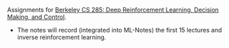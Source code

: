 Assignments for [Berkeley CS 285: Deep Reinforcement Learning, Decision Making, and Control](http://rail.eecs.berkeley.edu/deeprlcourse/).

- The notes will record (integrated into ML-Notes) the first 15 lectures and inverse reinforcement learning.